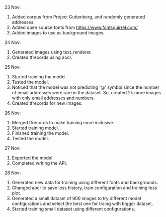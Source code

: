 23 Nov: 
1. Added corpus from Project Guttenberg, and randomly generated addresses.
2. Added open source fonts from https://www.fontsquirrel.com/
3. Added images to use as background images.

24 Nov:
1. Generated images using text_renderer.
2. Created tfrecords using aocr.

25 Nov: 
1. Started training the model.
2. Tested the model.
3. Noticed that the model was not predicting '@' symbol since the number of email addresses were rare in the dataset. So, created 2k more images with only email addresses and numbers.
4. Created tfrecords for new images.

26 Nov: 
1. Merged tfrecords to make training more inclusive.
2. Started training model.
3. Finished training the model.
4. Tested the model.

27 Nov: 
1. Exported the model.
2. Completed writing the API.

28 Nov:
1. Generated new data for training using different fonts and backgrounds.
2. Changed aocr to save loss history, train configuration and training loss plot.
3. Generated a small dataset of 900 images to try different model configurations and select the best one for traing with bigger dataset.
4. Started training small dataset using different configurations.